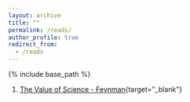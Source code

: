 ```yaml
---
layout: archive
title: ""
permalink: /reads/
author_profile: true
redirect_from:
  - /reads
---
```


{% include base_path %}

1. [The Value of Science - Feynman](https://calteches.library.caltech.edu/1575/1/Science.pdf){target="_blank"}